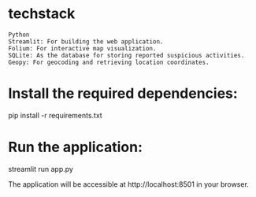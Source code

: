 # techstack

    Python
    Streamlit: For building the web application.
    Folium: For interactive map visualization.
    SQLite: As the database for storing reported suspicious activities.
    Geopy: For geocoding and retrieving location coordinates.



# Install the required dependencies:

pip install -r requirements.txt

# Run the application:

streamlit run app.py

The application will be accessible at http://localhost:8501 in your browser.

